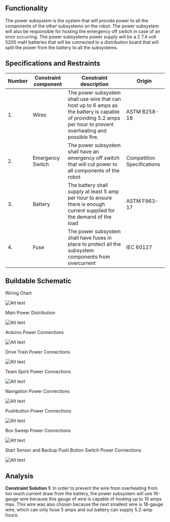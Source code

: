 
## Functionality
The power subsystem is the system that will provide power to all the components of the other subsystems on the robot. The power subsystem will also be responsible for hosting the emergency off switch in case of an error occurring. The power subsystems power supply will be a 2 7.4 volt 5200 maH batteries that will be connected to a distribution board that will split the power from the battery to all the subsystems.  

## Specifications and Restraints
| Number | Constraint component | Constraint description | Origin |
|--------|----------------------|------------------------|--------|
| 1. | Wires | The power subsystem shall use wire that can host up to 6 amps as the battery is capable of providing 5.2 amps per hour to prevent overheating and possible fire. | ASTM B258-18 |
| 2. |  Emergency Switch | The power subsystem shall have an emergency off switch that will cut power to all components of the robot  | Competition Specifications |
| 3. | Battery | The battery shall supply at least 5 amp per hour to ensure there is enough current supplied for the demand of the load | ASTM F963-17 |
| 4. | Fuse | The power subsystem shall have fuses in place to protect all the subsystem components from overcurrent    | IEC 60127 |


## Buildable Schematic

Wiring Chart

![Alt text](https://github.com/cebttu/CapstoneTeam1/blob/Adrin11-signoffs-Power/Documentation/Images/Powe-Images/Wiring%20chart.PNG)

Main Power Distribution

![Alt text](https://github.com/cebttu/CapstoneTeam1/blob/Adrin11-signoffs-Power/Documentation/Images/Powe-Images/MAIN.png)

Arduino Power Connections

![Alt text](https://github.com/cebttu/CapstoneTeam1/blob/Adrin11-signoffs-Power/Documentation/Images/Powe-Images/MC.png)

Drive Train Power Connections

![Alt text](https://github.com/cebttu/CapstoneTeam1/blob/Adrin11-signoffs-Power/Documentation/Images/Powe-Images/Drive_T.png)

Team Spirit Power Connections

![Alt text](https://github.com/cebttu/CapstoneTeam1/blob/Adrin11-signoffs-Power/Documentation/Images/Powe-Images/Team_S.png)

Navigation Power Connections

![Alt text](https://github.com/cebttu/CapstoneTeam1/blob/Adrin11-signoffs-Power/Documentation/Images/Powe-Images/NAVG.png)

Pushbutton Power Connections

![Alt text](https://github.com/cebttu/CapstoneTeam1/blob/Adrin11-signoffs-Power/Documentation/Images/Powe-Images/Push_button_power.png)

Box Sweep Power Connections

![Alt text](https://github.com/cebttu/CapstoneTeam1/blob/Adrin11-signoffs-Power/Documentation/Images/Powe-Images/Box_sweep.png)

Start Sensor and Backup Push Button Switch Power Connections

![Alt text](https://github.com/cebttu/CapstoneTeam1/blob/Adrin11-signoffs-Power/Documentation/Images/Powe-Images/Start.png)


## Analysis 

**Constraint Solution 1:**
In order to prevent the wire from overheating from too much current draw from the battery, the power subsystem will use 16-gauge wire because this gauge of wire is capable of hosting up to 10 amps max. This wire was also chosen because the next smallest wire is 18-gauge wire, which can only hose 5 amps and out battery can supply 5.2-amp hours.
